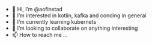 - 👋 Hi, I’m @aofinstad
- 👀 I’m interested in kotlin, kafka and conding in general
- 🌱 I’m currently learning kubernets
- 💞️ I’m looking to collaborate on anything interesting
- 📫 How to reach me ...

<!---
aofinstad/aofinstad is a ✨ special ✨ repository because its `README.md` (this file) appears on your GitHub profile.
You can click the Preview link to take a look at your changes.
--->
